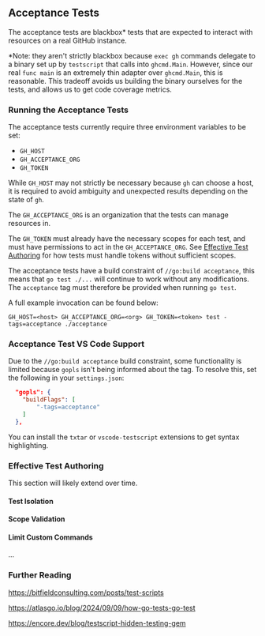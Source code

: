 ## Acceptance Tests

The acceptance tests are blackbox* tests that are expected to interact with resources on a real GitHub instance.

*Note: they aren't strictly blackbox because `exec gh` commands delegate to a binary set up by `testscript` that calls into `ghcmd.Main`. However, since our real `func main` is an extremely thin adapter over `ghcmd.Main`, this is reasonable. This tradeoff avoids us building the binary ourselves for the tests, and allows us to get code coverage metrics.

### Running the Acceptance Tests

The acceptance tests currently require three environment variables to be set:
 * `GH_HOST`
 * `GH_ACCEPTANCE_ORG`
 * `GH_TOKEN`

While `GH_HOST` may not strictly be necessary because `gh` can choose a host, it is required to avoid ambiguity and unexpected results depending on the state of `gh`.

The `GH_ACCEPTANCE_ORG` is an organization that the tests can manage resources in.

The `GH_TOKEN` must already have the necessary scopes for each test, and must have permissions to act in the `GH_ACCEPTANCE_ORG`. See [Effective Test Authoring](#effective-test-authoring) for how tests must handle tokens without sufficient scopes.

The acceptance tests have a build constraint of `//go:build acceptance`, this means that `go test ./...` will continue to work without any modifications. The `acceptance` tag must therefore be provided when running `go test`.

A full example invocation can be found below:

```
GH_HOST=<host> GH_ACCEPTANCE_ORG=<org> GH_TOKEN=<token> test -tags=acceptance ./acceptance
```

### Acceptance Test VS Code Support

Due to the `//go:build acceptance` build constraint, some functionality is limited because `gopls` isn't being informed about the tag. To resolve this, set the following in your `settings.json`:

```json
  "gopls": {
    "buildFlags": [
        "-tags=acceptance"
    ]
  },
```

You can install the `txtar` or `vscode-testscript` extensions to get syntax highlighting.

### Effective Test Authoring

This section will likely extend over time.

#### Test Isolation

#### Scope Validation

#### Limit Custom Commands

...

### Further Reading

https://bitfieldconsulting.com/posts/test-scripts

https://atlasgo.io/blog/2024/09/09/how-go-tests-go-test

https://encore.dev/blog/testscript-hidden-testing-gem
